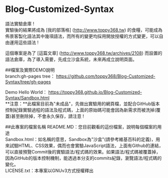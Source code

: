# Blog-Customized-Syntax
語法實驗倉庫 !  
實驗後的結果將成為 [我的部落格] (http://www.toppy368.tw) 的食糧，可能成為佈景客製化語法其中幾項語法，而所有的變更均採用開放授權的方式變更，可以自由運用這些語法 !  

這個專案是為了 [這篇文章] (http://www.toppy368.tw/archives/2108) 而設置的語法倉庫，為了導入需要，先成立沙盒系統，未來再成立說明頁面。  


##檔案及實際DEMO說明  
branch:gh-pages tree：
https://github.com/toppy368/Blog-Customized-Syntax/tree/gh-pages

Demo Hello World：
https://toppy368.github.io/Blog-Customized-Syntax/Sandbox.html  
**注意：**此檔案目前為"未成品"，先做出實驗用的網頁檔，並配合GitHub版本控制紀錄實驗過程的語法及程式碼，上面的原始碼可能會因為新需求而被洗掉(覆蓋)甚至刪除掉，不會永久保存，請注意 ! 

##此專案的檔案名稱
README.MD：您目前觀看的這份檔案，說明每個檔案的用途  
Sandbox.html：如名稱的意思，Sandbox為"沙盒"(請參考維基百科的定義)，用來試驗HTML、CSS效果，偶而也會實驗JavaScript語法，上面有Github的連結，可以直接預覽Commit後的實驗語法/程式碼的效果。如果語法/程式碼被覆蓋掉，因為GitHub的版本控制機制，能透過本分支的commits紀錄，瀏覽語法/程式碼的變化。  
LICENSE.txt：本專案以GNUv3方式授權釋出